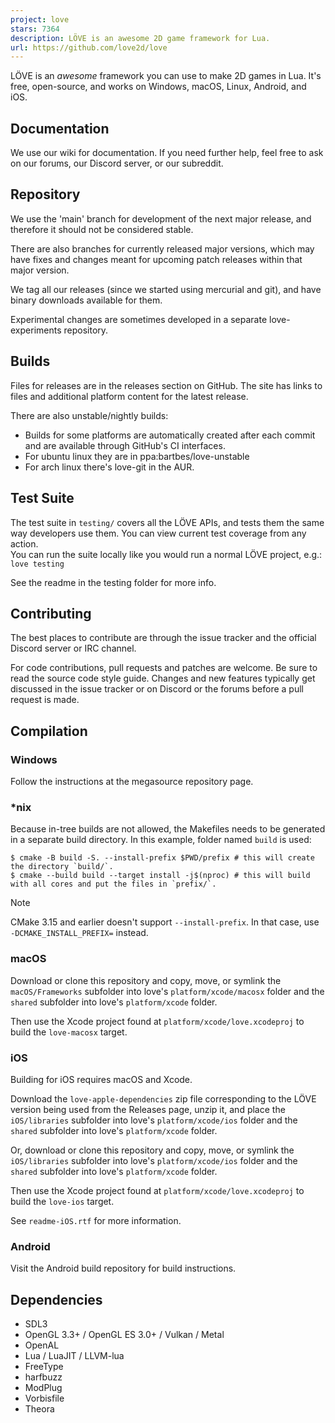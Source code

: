 ```yaml
---
project: love
stars: 7364
description: LÖVE is an awesome 2D game framework for Lua.
url: https://github.com/love2d/love
---
```


LÖVE is an _awesome_ framework you can use to make 2D games in Lua. It's free, open-source, and works on Windows, macOS, Linux, Android, and iOS.

Documentation
-------------

We use our wiki for documentation. If you need further help, feel free to ask on our forums, our Discord server, or our subreddit.

Repository
----------

We use the 'main' branch for development of the next major release, and therefore it should not be considered stable.

There are also branches for currently released major versions, which may have fixes and changes meant for upcoming patch releases within that major version.

We tag all our releases (since we started using mercurial and git), and have binary downloads available for them.

Experimental changes are sometimes developed in a separate love-experiments repository.

Builds
------

Files for releases are in the releases section on GitHub. The site has links to files and additional platform content for the latest release.

There are also unstable/nightly builds:

-   Builds for some platforms are automatically created after each commit and are available through GitHub's CI interfaces.
-   For ubuntu linux they are in ppa:bartbes/love-unstable
-   For arch linux there's love-git in the AUR.

Test Suite
----------

The test suite in `testing/` covers all the LÖVE APIs, and tests them the same way developers use them. You can view current test coverage from any action.  
You can run the suite locally like you would run a normal LÖVE project, e.g.:  
`love testing`

See the readme in the testing folder for more info.

Contributing
------------

The best places to contribute are through the issue tracker and the official Discord server or IRC channel.

For code contributions, pull requests and patches are welcome. Be sure to read the source code style guide. Changes and new features typically get discussed in the issue tracker or on Discord or the forums before a pull request is made.

Compilation
-----------

### Windows

Follow the instructions at the megasource repository page.

### \*nix

Because in-tree builds are not allowed, the Makefiles needs to be generated in a separate build directory. In this example, folder named `build` is used:

```
$ cmake -B build -S. --install-prefix $PWD/prefix # this will create the directory `build/`.
$ cmake --build build --target install -j$(nproc) # this will build with all cores and put the files in `prefix/`.
```

Note

CMake 3.15 and earlier doesn't support `--install-prefix`. In that case, use `-DCMAKE_INSTALL_PREFIX=` instead.

### macOS

Download or clone this repository and copy, move, or symlink the `macOS/Frameworks` subfolder into love's `platform/xcode/macosx` folder and the `shared` subfolder into love's `platform/xcode` folder.

Then use the Xcode project found at `platform/xcode/love.xcodeproj` to build the `love-macosx` target.

### iOS

Building for iOS requires macOS and Xcode.

Download the `love-apple-dependencies` zip file corresponding to the LÖVE version being used from the Releases page, unzip it, and place the `iOS/libraries` subfolder into love's `platform/xcode/ios` folder and the `shared` subfolder into love's `platform/xcode` folder.

Or, download or clone this repository and copy, move, or symlink the `iOS/libraries` subfolder into love's `platform/xcode/ios` folder and the `shared` subfolder into love's `platform/xcode` folder.

Then use the Xcode project found at `platform/xcode/love.xcodeproj` to build the `love-ios` target.

See `readme-iOS.rtf` for more information.

### Android

Visit the Android build repository for build instructions.

Dependencies
------------

-   SDL3
-   OpenGL 3.3+ / OpenGL ES 3.0+ / Vulkan / Metal
-   OpenAL
-   Lua / LuaJIT / LLVM-lua
-   FreeType
-   harfbuzz
-   ModPlug
-   Vorbisfile
-   Theora
